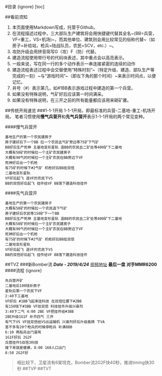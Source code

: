 #目录 {ignore}
[toc]

##看前须知
1. 本页面使用Markdown写成，托管于Github。
1. 在流程描述过程中，三大部队生产建筑将会用快捷键代替其全名~(BB=兵营，VF=重工，VS=机场)~，而其他单位、建筑则会用比较常见的俗称代替~（如房子=补给站，枪兵=陆战队员，农民=SCV，etc.）~。
1. 攻防升级会用拼音简写G（攻）F（防）代替。
1. 建造流程使用带行号的代码块表述，其中重点会以高亮表示。
1. 一般来说，写在同一行的多个动作表示一串连接紧密的连续的动作
1. 建造流程表述过程中会交替使用“特殊时刻”~（特定升级、建造、部队生产等完成的一刻）~与“游戏时间”~（即左下角的那个时间）~来表示时间点，以便记忆。
1. 井号（#）表示第几，如#1BB表示游戏过程中建造的第一个兵营。
1. 如果没有特殊说明，气矿好后应该第一时间满采。
1. 如果没有特殊说明，在三开之前的所有能量都应该用来砸矿骡。

##传统开局速览
###1-1-1开局
1-1-1开局，即最标准的兵营-二基地-重工-机场开局。
笔者习惯使用**慢气兵营开**和**先气兵营开**表示1-1-1开局的两个常见变种。

####慢气兵营开
``` {.line-numbers}
基地生产的第一个农民建房子
房子建好后下一个BB 拉一个农民去气矿旁边等75矿下气矿
BB好后生产死神 主基地变形星轨 造BB的农民去二矿处等400矿下二基地
大概有50矿的时候拉一个主矿农民建房子
大概有90气的时候拉一个主矿农民在BB旁边下VF
死神好后出一个机枪
有75矿的时候下#2气矿 机枪好后BB挂双倍
二基地变形星轨
VF好后起飞 造VF的农民下VS 
BB的双倍好后起飞 挂件给VF BB落下建造科技挂件
```
####先气兵营开
``` {.line-numbers}
基地生产的第一个农民建房子
大概有50矿的时候拉一个农民造下气矿
房子建好后农民等150矿下一个BB
BB好后生产死神 主基地变形星轨 造BB的农民去二矿处等400矿下二基地
大概有50矿的时候拉一个主矿农民建房子
大概有90气的时候拉一个主矿农民在BB旁边下VF
死神好后出一个机枪
有75矿的时候下#2气矿 机枪好后BB挂双倍
二基地变形星轨
VF好后起飞 造VF的农民下VS 
BB的双倍好后起飞 挂件给VF BB落下建造科技挂件
```


##TVZ
###新Bomber流 
***Date - 2019/4/24***
[视频地址](https://www.bilibili.com/video/av49850768/?p=3) 
**最后一盘** **对手MMR6200**
####流程 {ignore}
``` {.line-numbers}
先兵营开矿
二基地后100钱补房子
星轨后第一个农民下VF
2:40下三基地
VF好后 #1BB飞起来挂科技 在双倍位置下#2BB
有150钱下#3BB VF挂双倍 科技挂件升级兴奋剂
3:40下二气 4:00 2BE VF把挂件给#3BB
2BE升级1G1F 补齐四气 三开
有气下VS VF挂双倍给VS出运输机 兴奋剂好后升级盾牌 下VA
差不多有20个枪兵的时候停枪兵 补满8BB
6:10 两船兵出门遛弯
1G1F好后 2G2F
兵营挂件5双倍3科技
接下来就是傻爆，8:00 160人口出门
8:50 2G2F好
```
>相比较下，卫星流有6架坦克，Bomber流2G2F快40秒，推进timing快30秒
##TVP
##TVT